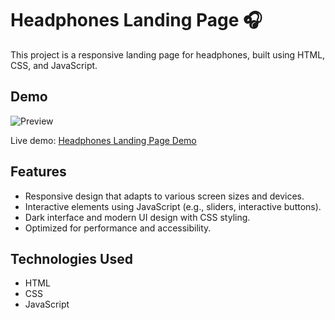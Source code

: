 # Headphones Landing Page 🎧

This project is a responsive landing page for headphones, built using HTML, CSS, and JavaScript.

## Demo

![Preview](perview.png)

Live demo: [Headphones Landing Page Demo](https://example.com)

## Features

- Responsive design that adapts to various screen sizes and devices.
- Interactive elements using JavaScript (e.g., sliders, interactive buttons).
- Dark interface and modern UI design with CSS styling.
- Optimized for performance and accessibility.

## Technologies Used

- HTML
- CSS
- JavaScript 
